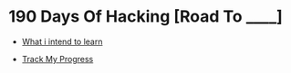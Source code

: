 # 190 Days Of Hacking [Road To ____] 

- [What i intend to learn](./tasks.md)

- [Track My Progress](./log.md)

